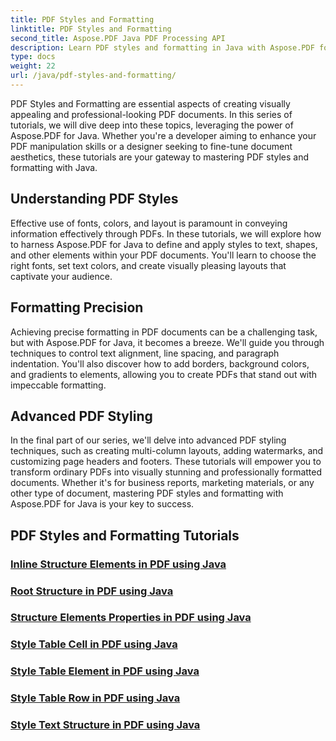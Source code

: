 ```yaml
---
title: PDF Styles and Formatting
linktitle: PDF Styles and Formatting
second_title: Aspose.PDF Java PDF Processing API
description: Learn PDF styles and formatting in Java with Aspose.PDF for Java. Master PDF aesthetics and layout for stunning documents.
type: docs
weight: 22
url: /java/pdf-styles-and-formatting/
---
```


PDF Styles and Formatting are essential aspects of creating visually appealing and professional-looking PDF documents. In this series of tutorials, we will dive deep into these topics, leveraging the power of Aspose.PDF for Java. Whether you're a developer aiming to enhance your PDF manipulation skills or a designer seeking to fine-tune document aesthetics, these tutorials are your gateway to mastering PDF styles and formatting with Java.

## Understanding PDF Styles

Effective use of fonts, colors, and layout is paramount in conveying information effectively through PDFs. In these tutorials, we will explore how to harness Aspose.PDF for Java to define and apply styles to text, shapes, and other elements within your PDF documents. You'll learn to choose the right fonts, set text colors, and create visually pleasing layouts that captivate your audience.

## Formatting Precision

Achieving precise formatting in PDF documents can be a challenging task, but with Aspose.PDF for Java, it becomes a breeze. We'll guide you through techniques to control text alignment, line spacing, and paragraph indentation. You'll also discover how to add borders, background colors, and gradients to elements, allowing you to create PDFs that stand out with impeccable formatting.

## Advanced PDF Styling

In the final part of our series, we'll delve into advanced PDF styling techniques, such as creating multi-column layouts, adding watermarks, and customizing page headers and footers. These tutorials will empower you to transform ordinary PDFs into visually stunning and professionally formatted documents. Whether it's for business reports, marketing materials, or any other type of document, mastering PDF styles and formatting with Aspose.PDF for Java is your key to success.

## PDF Styles and Formatting Tutorials
### [Inline Structure Elements in PDF using Java](./inline-structure-elements-in-pdf-using-java/)
### [Root Structure in PDF using Java](./root-structure-in-pdf-using-java/)
### [Structure Elements Properties in PDF using Java](./structure-elements-properties-in-pdf-using-java/)
### [Style Table Cell in PDF using Java](./style-table-cell-in-pdf-using-java/)
### [Style Table Element in PDF using Java](./style-table-element-in-pdf-using-java/)
### [Style Table Row in PDF using Java](./style-table-row-in-pdf-using-java/)
### [Style Text Structure in PDF using Java](./style-text-structure-in-pdf-using-java/)